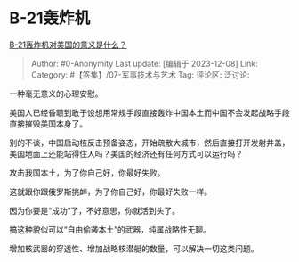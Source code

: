 # B-21轰炸机
[B-21轰炸机对美国的意义是什么？](https://www.zhihu.com/question/474740161/answer/3317562774)

> Author: #0-Anonymity
> Last update: [编辑于 2023-12-08]
> Link:
> Category: #【答集】/07-军事技术与艺术 
> Tag:
> 评论区:
> 泛讨论:

一种毫无意义的心理安慰。

美国人已经昏聩到敢于设想用常规手段直接轰炸中国本土而中国不会发起战略手段直接摧毁美国本身了。

别的不谈，中国启动核反击预备姿态，开始疏散大城市，然后直接打开发射井盖，美国地面上还能站得住人吗？美国的经济还有任何方式可以运行吗？

攻击我国本土，为了你自己好，你最好失败。

这就跟你跟俄罗斯挑衅，为了你自己好，你最好失败一样。

因为你要是“成功”了，不好意思，你就活到头了。

搞这种貌似可以“自由偷袭本土”的武器，纯属战略性无聊。

增加核武器的穿透性、增加战略核潜艇的数量，可以解决一切这类问题。